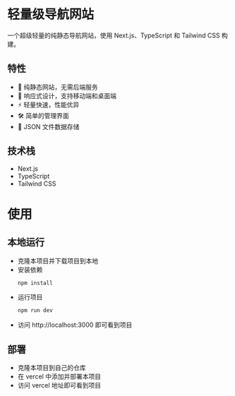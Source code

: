# 轻量级导航网站

一个超级轻量的纯静态导航网站，使用 Next.js、TypeScript 和 Tailwind CSS 构建。

## 特性

- 🚀 纯静态网站，无需后端服务
- 📱 响应式设计，支持移动端和桌面端
- ⚡ 轻量快速，性能优异
- 🛠 简单的管理界面
- 💾 JSON 文件数据存储

## 技术栈

- Next.js
- TypeScript
- Tailwind CSS

# 使用
## 本地运行
- 克隆本项目并下载项目到本地
- 安装依赖
    ```bash
    npm install
    ```
- 运行项目
    ```bash
    npm run dev
    ```
- 访问 http://localhost:3000 即可看到项目

## 部署
- 克隆本项目到自己的仓库
- 在 vercel 中添加并部署本项目
- 访问 vercel 地址即可看到项目

